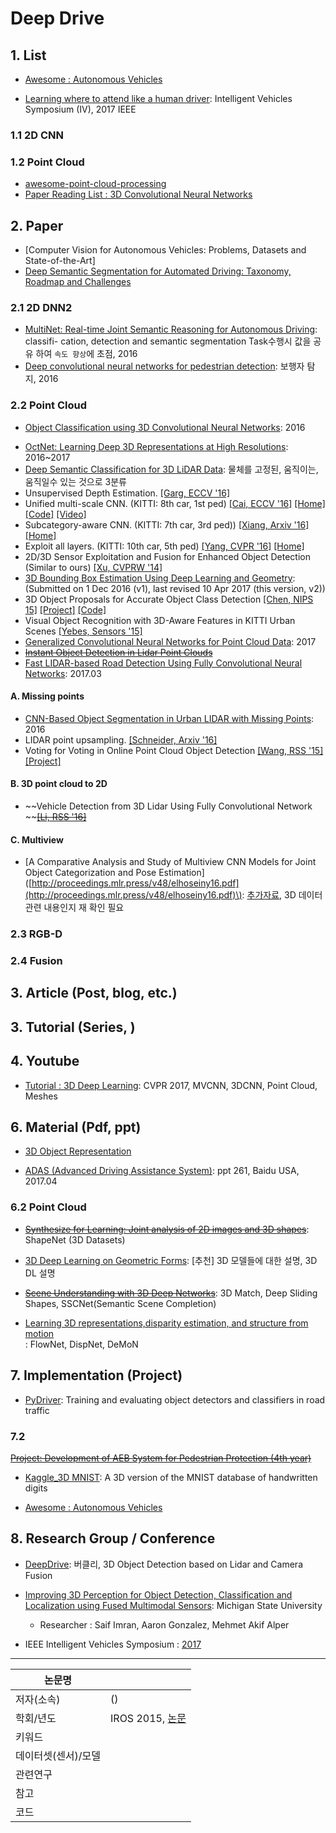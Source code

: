 # Deep Drive

## 1. List

* [Awesome : Autonomous Vehicles](https://github.com/takeitallsource/awesome-autonomous-vehicles)

- [Learning where to attend like a human driver](http://ieeexplore.ieee.org/document/7995833/): Intelligent Vehicles Symposium (IV), 2017 IEEE

### 1.1 2D CNN

### 1.2 Point Cloud

* [awesome-point-cloud-processing](https://github.com/mmolero/awesome-point-cloud-processing)
* [Paper Reading List : 3D Convolutional Neural Networks](http://davidstutz.de/3d-convolutional-neural-networks-a-reading-list/)

## 2. Paper

* \[Computer Vision for Autonomous Vehicles: Problems, Datasets and State-of-the-Art\]
* [Deep Semantic Segmentation for Automated Driving: Taxonomy, Roadmap and Challenges](https://arxiv.org/abs/1707.02432v2)

### 2.1 2D DNN2

* [MultiNet: Real-time Joint Semantic Reasoning for Autonomous Driving](https://arxiv.org/abs/1612.07695v1): classifi-
  cation, detection and semantic segmentation Task수행시 값을 공유 하여 `속도 향상`에 초점, 2016 
* [Deep convolutional neural networks for pedestrian detection](https://arxiv.org/abs/1510.03608v5): 보행자 탐지, 2016

### 2.2 Point Cloud

- [Object Classification using 3D Convolutional Neural Networks](http://publications.lib.chalmers.se/records/fulltext/249371/249371.pdf): 2016

* [OctNet: Learning Deep 3D Representations at High Resolutions](https://arxiv.org/abs/1611.05009v4): 2016~2017
* [Deep Semantic Classification for 3D LiDAR Data](https://arxiv.org/abs/1706.08355v1): 물체를 고정된, 움직이는, 움직일수 있는 것으로 3분류 
* Unsupervised Depth Estimation. [\[Garg, ECCV '16\]](http://arxiv.org/abs/1603.04992)
* Unified multi-scale CNN. \(KITTI: 8th car, 1st ped\) [\[Cai, ECCV '16\]](http://arxiv.org/abs/1607.07155) [\[Home\]](https://sites.google.com/site/zhaoweicai1989/) [\[Code\]](https://github.com/zhaoweicai/mscnn) [\[Video\]](https://www.youtube.com/watch?v=NQFCURgv_cY&feature=youtu.be)
* Subcategory-aware CNN. \(KITTI: 7th car, 3rd ped\)\) [\[Xiang, Arxiv '16\]](http://arxiv.org/abs/1604.04693) [\[Home\]](https://yuxng.github.io/)
* Exploit all layers. \(KITTI: 10th car, 5th ped\) [\[Yang, CVPR '16\]](http://www.cv-foundation.org/openaccess/content_cvpr_2016/papers/Yang_Exploit_All_the_CVPR_2016_paper.pdf) [\[Home\]](http://www.umiacs.umd.edu/~fyang/)
* 2D/3D Sensor Exploitation and Fusion for Enhanced Object Detection \(Similar to ours\) [\[Xu, CVPRW '14\]](http://www.cv-foundation.org/openaccess/content_cvpr_workshops_2014/W19/papers/Xu_2D3D_Sensor_Exploitation_2014_CVPR_paper.pdf)
* [3D Bounding Box Estimation Using Deep Learning and Geometry](https://arxiv.org/abs/1612.00496): \(Submitted on 1 Dec 2016 \(v1\), last revised 10 Apr 2017 \(this version, v2\)\)
* 3D Object Proposals for Accurate Object Class Detection [\[Chen, NIPS 15\]](http://papers.nips.cc/paper/5644-3d-object-proposals-for-accurate-object-class-detection) [\[Project\]](http://www.cs.toronto.edu/objprop3d/) [\[Code\]](http://www.cs.toronto.edu/objprop3d/downloads.php)
* Visual Object Recognition with 3D-Aware Features in KITTI Urban Scenes [\[Yebes, Sensors '15\]](http://www.mdpi.com/1424-8220/15/4/9228/htm)
* [Generalized Convolutional Neural Networks for Point Cloud Data](https://arxiv.org/abs/1707.06719v1): 2017
* [~~Instant Object Detection in Lidar Point Clouds~~](http://ieeexplore.ieee.org/stamp/stamp.jsp?arnumber=7927715&tag=1)
* [Fast LIDAR-based Road Detection Using Fully Convolutional Neural Networks](https://arxiv.org/abs/1703.03613): 2017.03

#### A. Missing points

* [CNN-Based Object Segmentation in Urban LIDAR with Missing Points](http://ieeexplore.ieee.org/document/7785116/): 2016
* LIDAR point upsampling. [\[Schneider, Arxiv '16\]](https://arxiv.org/abs/1608.00753)
* Voting for Voting in Online Point Cloud Object Detection [\[Wang, RSS '15\]](http://www.roboticsproceedings.org/rss11/p35.pdf) [\[Project\]](http://mrg.robots.ox.ac.uk/vote3d/)

#### B. 3D point cloud to 2D

* ~~Vehicle Detection from 3D Lidar Using Fully Convolutional Network ~~[~~\[Li, RSS '16\]~~](http://www.roboticsproceedings.org/rss12/p42.pdf)

#### C. Multiview

* \[A Comparative Analysis and Study of Multiview CNN Models for Joint Object
  Categorization and Pose Estimation\]\([http://proceedings.mlr.press/v48/elhoseiny16.pdf](http://proceedings.mlr.press/v48/elhoseiny16.pdf)\): [추가자료](http://proceedings.mlr.press/v48/elhoseiny16-supp.pdf), 3D 데이터 관련 내용인지 재 확인 필요 

### 2.3 RGB-D

### 2.4 Fusion


## 3. Article \(Post, blog, etc.\)

## 3. Tutorial \(Series, \)

## 4. Youtube

* [Tutorial : 3D Deep Learning](https://www.youtube.com/watch?v=8CenT_4HWyY): CVPR 2017, MVCNN, 3DCNN, Point Cloud, Meshes

## 6. Material \(Pdf, ppt\)

* [3D Object Representation  
  ](http://www.connellybarnes.com/work/class/2015/intro_gfx/lectures/17-3DObjectRepresentation.pdf)

* [ADAS \(Advanced Driving Assistance System\)](https://www.slideshare.net/yuhuang/advanced-driving-assistance-system): ppt 261, Baidu USA, 2017.04

### 6.2 Point Cloud

* [~~Synthesize for Learning: Joint analysis of 2D images and 3D shapes~~](http://ai.stanford.edu/~haosu/slides/3dv.pptx): ShapeNet \(3D Datasets\)

* [3D Deep Learning on Geometric Forms](http://ai.stanford.edu/~haosu/slides/NIPS16_3DDL.pptx): \[추천\] 3D 모델들에 대한 설명, 3D DL 설명

* [~~Scene Understanding with 3D Deep Networks~~](https://www.cs.princeton.edu/~funk/nips16.pdf): 3D Match, Deep Sliding Shapes, SSCNet\(Semantic Scene Completion\)

* [Learning 3D representations,disparity estimation, and structure from motion  
  ](http://3ddl.cs.princeton.edu/2016/slides/brox.pdf): FlowNet, DispNet, DeMoN

## 7. Implementation \(Project\)

* [PyDriver](https://github.com/lpltk/pydriver): Training and evaluating object detectors and classifiers in road traffic 

### 7.2

[~~Project: Development of AEB System for Pedestrian Protection \(4th year\)~~](https://github.com/nlkim0817/ProjAEB_4thYear)

* [Kaggle\_3D MNIST](https://www.kaggle.com/daavoo/3d-mnist): A 3D version of the MNIST database of handwritten digits

* [Awesome : Autonomous Vehicles](https://github.com/takeitallsource/awesome-autonomous-vehicles)



## 8. Research Group / Conference 

- [DeepDrive](https://deepdrive.berkeley.edu/project/3d-object-detection-based-lidar-and-camera-fusion): 버클리, 3D Object Detection based on Lidar and Camera Fusion

- [Improving 3D Perception for Object Detection, Classification and Localization using Fused Multimodal Sensors](http://cse.msu.edu/~gonza647/proj03.html): Michigan State University
  - Researcher : Saif Imran, Aaron Gonzalez, Mehmet Akif Alper

- IEEE Intelligent Vehicles Symposium : [2017](https://its.papercept.net/conferences/conferences/IV2017/program/IV2017_ContentListWeb_3.html)




---

|논문명 | |
| --- | --- |
| 저자\(소속\) | \(\) |
| 학회/년도 | IROS 2015, [논문]() |
| 키워드 | |
| 데이터셋(센서)/모델 | |
| 관련연구||
| 참고 | |
| 코드 | |



